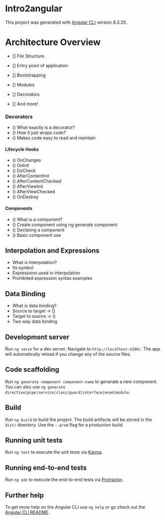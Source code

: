 # Intro2angular

This project was generated with [Angular CLI](https://github.com/angular/angular-cli) version 8.3.20.

# Architecture Overview
- [] File Structure

- [] Entry point of application

- [] Bootstrapping

- [] Modules

- [] Decorators

- [] And more!

### Decorators
- () What exactly is a decorator?
- () How it just wraps code?
- () Makes code easy to read and maintain

#### Lifecycle Hooks
- () OnChanges
- () OnInit
- () DoCheck
- () AfterContentInit
- () AfterContentChecked
- () AfterViewInit
- () AfterViewChecked
- () OnDestroy

#### Components
- () What is a component?
- () Create component using ng generate component
- () Declaring a component
- () Basic component use

## Interpolation and Expressions
- What is Interpolation?
- Its symbol
- Expressions used in interpolation
- Prohibited expression syntax examples

## Data Binding
- What is data binding?
- Source to target -> []
- Target to source -> ()
- Two way data binding

## Development server

Run `ng serve` for a dev server. Navigate to `http://localhost:4200/`. The app will automatically reload if you change any of the source files.

## Code scaffolding

Run `ng generate component component-name` to generate a new component. You can also use `ng generate directive|pipe|service|class|guard|interface|enum|module`.

## Build

Run `ng build` to build the project. The build artifacts will be stored in the `dist/` directory. Use the `--prod` flag for a production build.

## Running unit tests

Run `ng test` to execute the unit tests via [Karma](https://karma-runner.github.io).

## Running end-to-end tests

Run `ng e2e` to execute the end-to-end tests via [Protractor](http://www.protractortest.org/).

## Further help

To get more help on the Angular CLI use `ng help` or go check out the [Angular CLI README](https://github.com/angular/angular-cli/blob/master/README.md).
